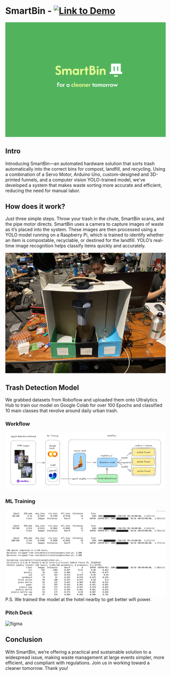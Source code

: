# SmartBin - [![Link to Demo](https://img.shields.io/badge/YouTube-FF0000?style=for-the-badge&logo=youtube&logoColor=white)](https://www.youtube.com/watch?v=DUQ2zHv1NQs)
![logo banner](assets/logo.png)

## Intro
Introducing SmartBin—an automated hardware solution that sorts trash automatically into the correct bins for compost, landfill, and recycling. Using a combination of a Servo Motor, Arduino Uno, custom-designed and 3D-printed funnels, and a computer vision YOLO-trained model, we’ve developed a system that makes waste sorting more accurate and efficient, reducing the need for manual labor.

## How does it work?
Just three simple steps. Throw your trash in the chute, SmartBin scans, and the pipe motor directs.
SmartBin uses a camera to capture images of waste as it’s placed into the system. These images are then processed using a YOLO model running on a Raspberry Pi, which is trained to identify whether an item is compostable, recyclable, or destined for the landfill. YOLO’s real-time image recognition helps classify items quickly and accurately.

![build](assets/build.jpg)

## Trash Detection Model
We grabbed datasets from Roboflow and uploaded them onto Ultralytics Hub to train our model on Google Colab for over 100 Epochs and classified 10 main classes that revolve around daily urban trash.

### Workflow
![workflow](assets/workflow.png)

### ML Training
![workflow](assets/google-colab.png)
P.S. We trained the model at the hotel nearby to get better wifi power.

### Pitch Deck
![figma](https://www.figma.com/design/fPMhEasDlWZEEhfg6660DM/SmartBin?node-id=0-1&t=FhZhI6z9YB8ibAEq-1)

## Conclusion
With SmartBin, we’re offering a practical and sustainable solution to a widespread issue, making waste management at large events simpler, more efficient, and compliant with regulations. Join us in working toward a cleaner tomorrow.
Thank you!
